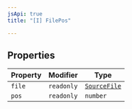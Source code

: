 ```yaml
---
jsApi: true
title: "[I] FilePos"

---
```

## Properties

| Property | Modifier | Type |
| ------ | ------ | ------ |
| `file` | `readonly` | [`SourceFile`](SourceFile.md) |
| `pos` | `readonly` | `number` |
